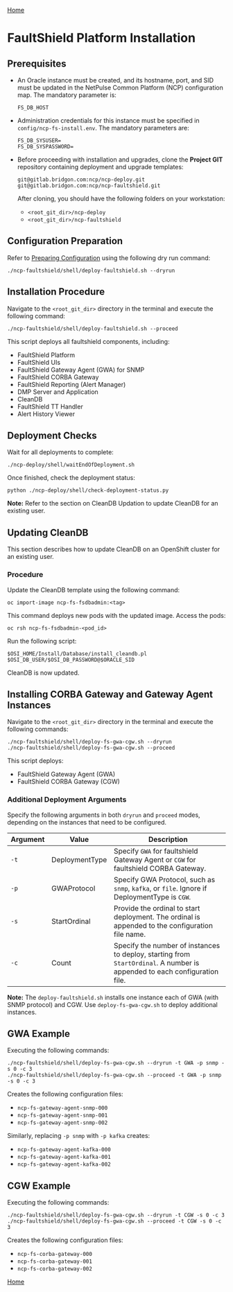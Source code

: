 [Home](../index.md)

# FaultShield Platform Installation

## Prerequisites

-   An Oracle instance must be created, and its hostname, port, and SID must be updated in the NetPulse Common Platform (NCP) configuration map. The mandatory parameter is:
    
    ```
    FS_DB_HOST
    ```

-   Administration credentials for this instance must be specified in `config/ncp-fs-install.env`. The mandatory parameters are:
    
    ```
    FS_DB_SYSUSER=
    FS_DB_SYSPASSWORD=
    ```

-   Before proceeding with installation and upgrades, clone the **Project GIT** repository containing deployment and upgrade templates:
    
    ```
    git@gitlab.bridgon.com:ncp/ncp-deploy.git
    git@gitlab.bridgon.com:ncp/ncp-faultshield.git
    ```
    
    After cloning, you should have the following folders on your workstation:
    
    -   `<root_git_dir>/ncp-deploy`
    -   `<root_git_dir>/ncp-faultshield`

## Configuration Preparation

Refer to [Preparing Configuration](appendix_fm.md) using the following dry run command:

```
./ncp-faultshield/shell/deploy-faultshield.sh --dryrun
```

## Installation Procedure

Navigate to the `<root_git_dir>` directory in the terminal and execute the following command:

```
./ncp-faultshield/shell/deploy-faultshield.sh --proceed
```

This script deploys all faultshield components, including:

-   FaultShield Platform
-   FaultShield UIs
-   FaultShield Gateway Agent (GWA) for SNMP
-   FaultShield CORBA Gateway
-   FaultShield Reporting (Alert Manager)
-   DMP Server and Application
-   CleanDB
-   FaultShield TT Handler
-   Alert History Viewer

## Deployment Checks

Wait for all deployments to complete:

```
./ncp-deploy/shell/waitEndOfDeployment.sh
```

Once finished, check the deployment status:

```
python ./ncp-deploy/shell/check-deployment-status.py
```

**Note:** Refer to the section on CleanDB Updation to update CleanDB for an existing user.

## Updating CleanDB

This section describes how to update CleanDB on an OpenShift cluster for an existing user.

### Procedure

Update the CleanDB template using the following command:

```
oc import-image ncp-fs-fsdbadmin:<tag>
```

This command deploys new pods with the updated image. Access the pods:

```
oc rsh ncp-fs-fsdbadmin-<pod_id>
```

Run the following script:

```
$OSI_HOME/Install/Database/install_cleandb.pl $OSI_DB_USER/$OSI_DB_PASSWORD@$ORACLE_SID
```

CleanDB is now updated.

## Installing CORBA Gateway and Gateway Agent Instances

Navigate to the `<root_git_dir>` directory in the terminal and execute the following commands:

```
./ncp-faultshield/shell/deploy-fs-gwa-cgw.sh --dryrun
./ncp-faultshield/shell/deploy-fs-gwa-cgw.sh --proceed
```

This script deploys:

-   FaultShield Gateway Agent (GWA)
-   FaultShield CORBA Gateway (CGW)

### Additional Deployment Arguments

Specify the following arguments in both `dryrun` and `proceed` modes, depending on the instances that need to be configured.

| Argument | Value | Description |
|----------|-------|-------------|
| `-t` | DeploymentType | Specify `GWA` for faultshield Gateway Agent or `CGW` for faultshield CORBA Gateway. |
| `-p` | GWAProtocol | Specify GWA Protocol, such as `snmp`, `kafka`, or `file`. Ignore if DeploymentType is `CGW`. |
| `-s` | StartOrdinal | Provide the ordinal to start deployment. The ordinal is appended to the configuration file name. |
| `-c` | Count | Specify the number of instances to deploy, starting from `StartOrdinal`. A number is appended to each configuration file. |

**Note:** The `deploy-faultshield.sh` installs one instance each of GWA (with SNMP protocol) and CGW. Use `deploy-fs-gwa-cgw.sh` to deploy additional instances.

## GWA Example

Executing the following commands:

```
./ncp-faultshield/shell/deploy-fs-gwa-cgw.sh --dryrun -t GWA -p snmp -s 0 -c 3
./ncp-faultshield/shell/deploy-fs-gwa-cgw.sh --proceed -t GWA -p snmp -s 0 -c 3
```

Creates the following configuration files:

-   `ncp-fs-gateway-agent-snmp-000`
-   `ncp-fs-gateway-agent-snmp-001`
-   `ncp-fs-gateway-agent-snmp-002`

Similarly, replacing `-p snmp` with `-p kafka` creates:

-   `ncp-fs-gateway-agent-kafka-000`
-   `ncp-fs-gateway-agent-kafka-001`
-   `ncp-fs-gateway-agent-kafka-002`

## CGW Example

Executing the following commands:

```
./ncp-faultshield/shell/deploy-fs-gwa-cgw.sh --dryrun -t CGW -s 0 -c 3
./ncp-faultshield/shell/deploy-fs-gwa-cgw.sh --proceed -t CGW -s 0 -c 3
```

Creates the following configuration files:

-   `ncp-fs-corba-gateway-000`
-   `ncp-fs-corba-gateway-001`
-   `ncp-fs-corba-gateway-002`

[Home](../index.md)


